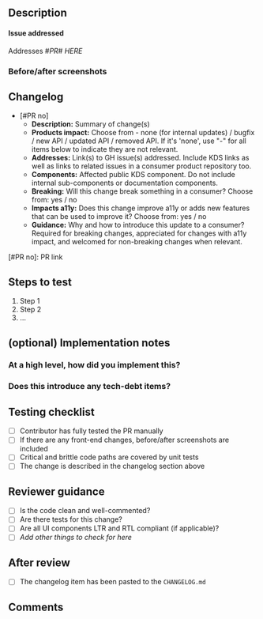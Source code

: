 <!-- Please remove any unused sections -->

## Description
<!-- What does this PR do? Briefly describe in 1-2 sentences* -->

#### Issue addressed
<!-- Only necessary if applicable -->

Addresses #*PR# HERE*

### Before/after screenshots
<!-- Insert images here if applicable -->

## Changelog

<!--
  - Fill in the changelog item(s) below. If there are more groups of closely
    related changes, prepare more changelog items for each one of them.
    At a minimum, always separete non-breaking changes from breaking changes.
  - This needs to be pasted to CHANGELOG.md before merging a PR.
  - See changelog guidelines https://www.notion.so/learningequality/DRAFT-Changelog-Guidelines-106b6ebbdeda4ba5b3b3e7c490c5a4fe and existing
    items in CHANGELOG.md as examples
 -->

- [#PR no]
  - **Description:** Summary of change(s)
  - **Products impact:** Choose from - none (for internal updates) / bugfix / new API / updated API / removed API. If it's 'none', use "-" for all items below to indicate they are not relevant.
  - **Addresses:** Link(s) to GH issue(s) addressed. Include KDS links as well as links to related issues in a consumer product repository too.
  - **Components:** Affected public KDS component. Do not include internal sub-components or documentation components.
  - **Breaking:** Will this change break something in a consumer? Choose from: yes / no
  - **Impacts a11y:** Does this change improve a11y or adds new features that can be used to improve it? Choose from: yes / no
  - **Guidance:** Why and how to introduce this update to a consumer? Required for breaking changes, appreciated for changes with a11y impact, and welcomed for non-breaking changes when relevant.

[#PR no]: PR link

## Steps to test

1. Step 1
2. Step 2
3. ...

## (optional) Implementation notes

### At a high level, how did you implement this?
<!-- Briefly describe how this works -->

### Does this introduce any tech-debt items?
<!-- List anything that will need to be addressed later -->

## Testing checklist
<!-- Complete the checklist before submitting a PR; delete anything that doesn't apply -->

- [ ] Contributor has fully tested the PR manually
- [ ] If there are any front-end changes, before/after screenshots are included
- [ ] Critical and brittle code paths are covered by unit tests
- [ ] The change is described in the changelog section above

## Reviewer guidance
<!-- Delete anything that doesn't apply so your reviewer knows what to check for -->

- [ ] Is the code clean and well-commented?
- [ ] Are there tests for this change?
- [ ] Are all UI components LTR and RTL compliant (if applicable)?
- [ ] _Add other things to check for here_

## After review

- [ ] The changelog item has been pasted to the `CHANGELOG.md`

## Comments
<!-- Any additional notes you'd like to add -->
